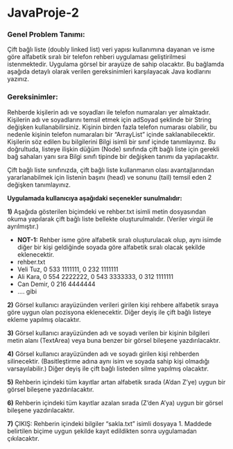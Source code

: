 # JavaProje-2

### Genel Problem Tanımı: 
Çift bağlı liste (doubly linked list) veri yapısı kullanımına dayanan ve isme göre alfabetik sıralı bir telefon rehberi uygulaması geliştirilmesi istenmektedir. Uygulama görsel bir arayüze de sahip olacaktır. Bu bağlamda aşağıda detaylı olarak verilen gereksinimleri karşılayacak Java kodlarını yazınız.

### Gereksinimler: 
Rehberde kişilerin adı ve soyadları ile telefon numaraları yer almaktadır. Kişilerin adı ve soyadlarını temsil etmek için adSoyad şeklinde bir String değişken kullanabilirsiniz. Kişinin birden fazla telefon numarası olabilir, bu nedenle kişinin telefon numaraları bir “ArrayList” içinde saklanabilecektir. Kişilerin söz edilen bu bilgilerini Bilgi isimli bir sınıf içinde tanımlayınız. Bu doğrultuda, listeye ilişkin düğüm (Node) sınıfında çift bağlı liste için gerekli bağ sahaları yanı sıra Bilgi sınıfı tipinde bir değişken tanımı da yapılacaktır.

Çift bağlı liste sınıfınızda, çift bağlı liste kullanmanın olası avantajlarından yararlanabilmek için listenin başını (head) ve sonunu (tail) temsil eden 2 değişken tanımlayınız.

**Uygulamada kullanıcıya aşağıdaki seçenekler sunulmalıdır:**

**1)** Aşağıda gösterilen biçimdeki ve rehber.txt isimli metin dosyasından okuma yapılarak çift bağlı liste bellekte oluşturulmalıdır. (Veriler virgül ile ayrılmıştır.)

- **NOT-1:** Rehber isme göre alfabetik sıralı oluşturulacak olup, aynı isimde diğer bir kişi geldiğinde soyada göre alfabetik sıralı olacak şekilde eklenecektir.
- rehber.txt
- Veli Tuz, 0 533 1111111, 0 232 1111111
- Ali Kara, 0 554 2222222, 0 543 3333333, 0 312 1111111
- Can Demir, 0 216 4444444
- …. gibi 


**2)** Görsel kullanıcı arayüzünden verileri girilen kişi rehbere alfabetik sıraya göre uygun olan pozisyona eklenecektir. Diğer deyiş ile çift bağlı listeye ekleme yapılmış olacaktır.

**3)** Görsel kullanıcı arayüzünden adı ve soyadı verilen bir kişinin bilgileri metin alanı (TextArea) veya buna benzer bir görsel bileşene yazdırılacaktır.

**4)** Görsel kullanıcı arayüzünden adı ve soyadı girilen kişi rehberden silinecektir. (Basitleştirme adına aynı isim ve soyada sahip kişi olmadığı varsayılabilir.) Diğer deyiş ile çift bağlı listeden silme yapılmış olacaktır.

**5)** Rehberin içindeki tüm kayıtlar artan alfabetik sırada (A’dan Z’ye) uygun bir görsel bileşene yazdırılacaktır.

**6)** Rehberin içindeki tüm kayıtlar azalan sırada (Z’den A’ya) uygun bir görsel bileşene yazdırılacaktır.

**7)** ÇIKIŞ: Rehberin içindeki bilgiler “sakla.txt” isimli dosyaya 1. Maddede belirtilen biçime uygun şekilde kayıt edildikten sonra uygulamadan çıkılacaktır.




